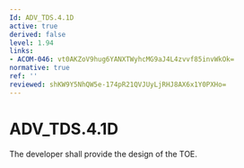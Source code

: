 ```yaml
---
Id: ADV_TDS.4.1D
active: true
derived: false
level: 1.94
links:
- ACOM-046: vt0AKZoV9hug6YANXTWyhcMG9aJ4L4zvvf85invWkOk=
normative: true
ref: ''
reviewed: shKW9Y5NhQW5e-174pR21QVJUyLjRHJ8AX6x1Y0PXHo=
---
```


# ADV_TDS.4.1D

The developer shall provide the design of the TOE.